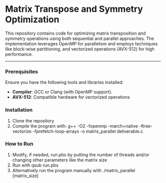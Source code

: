 # Matrix Transpose and Symmetry Optimization

This repository contains code for optimizing matrix transposition and symmetry operations using both sequential and parallel approaches. The implementation leverages OpenMP for parallelism and employs techniques like block-wise partitioning, and vectorized operations (AVX-512) for high performance.

---

### Prerequisites

Ensure you have the following tools and libraries installed:

- **Compiler**: GCC or Clang (with OpenMP support).
- **AVX-512**: Compatible hardware for vectorized operations

### Installation

1. Clone the repository
2. Compile the program with: g++ -O2 -fopenmp -march=native -ftree-vectorize -fprefetch-loop-arrays -o matrix_parallel deliverable.c

### How to Run
1. Modify, if needed, run.pbs by putting the number of threads and/or changing other parameters like the matrix size
2. Run with qsub run.pbs
3. Alternatively run the program manually with ./matrix_parallel [matrix_size]